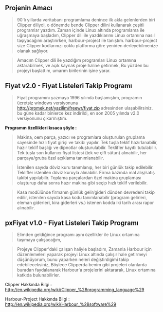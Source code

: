 ## Projenin Amacı ##
> 90'lı yıllarda veritabanı programlama denince ilk akla gelenlerden biri Clipper diliydi, o dönemde bende Clipper dilini kullanarak çeşitli programlar yazdım. Zaman içinde Linux altında programlama ile uğraşmaya başladım, Clipper dili ile yazdıklarımı Linux ortamına nasıl taşıyacağımı araştırırken, harbour-project ile tanıştım. harbour-project size Clipper kodlarınızı çoklu platforma göre yeniden derleyebilmenize olanak sağlıyor.

> Amacım Clipper dili ile yazdığım programları Linux ortamına aktarabilmek, ve açık kaynak proje haline getirmek, Bu yüzden bu projeyi başlattım, umarım birilerinin işine yarar.


## Fiyat v2.0 - Fiyat Listeleri Takip Programı ##
> Fiyat programını yazmaya 1996 yılında başlamıştım, programın ücretsiz windows versiyonuna http://promek.net/yazilim/freewr/fiyat.zip adresinden ulaşabilirsiniz. bu güne kadar binlerce kez indirildi, en son 2005 yılında v2.0 versiyonunu çıkarmıştım.

**Programın özellikleri kısaca şöyle :**
> Makina, oem parça, yazıcı ve programlara oluşturulan gruplama sayesinde hızlı fiyat girişi ve takibi yapılır. Tek tuşla teklif hazırlanabilir, hazır teklif başlığı ve dipnotlar oluşturulabilir. Teklifler kayıtlı tutulabilir. Tek tuşla son kullanıcı fiyat listesi (tek ve çift sütun) alınabilir, her parçaya/gruba özel açıklama tanımlanabilir.

> İstenilen sayıda döviz kuru tanımlanıp, her biri günlük takip edilebilir. Teklifler istenilen döviz kuruyla alınabilir. Firma bazında mal alış/satış takibi yapılabilir. Toplama parçalardan özel makina gruplaması oluşturup daha sonra hazır makina gibi seçip hızlı teklif verilebilir.

> Kasa modülünde firmanın günlük gelir/gideri dünden devredeni takip edilir, istenilen sayıda kasa kodu tanımlanabilir (program gelirleri, eleman giderleri, kira giderleri vs.) istenen kodda iki tarih arası rapor alınabilir.


## pxFiyat v1.0 - Fiyat Listeleri Takip Programı ##

> Elimden geldiğince programı aynı özellikler ile Linux ortamına taşımaya çalışacağım,

> Projeye Clipper'daki çalışan haliyle başladım, Zamanla Harbour için düzenlemeleri yaparak projeyi Linux altında çalışır hale getirmeyi düşünüyorum, bunu yaparken neleri değiştirdigimi takip edebileceksiniz, Böylece Clipperda benim gibi projeleri olanlarda buradan faydalanarak Harbour'a projelerini aktararak, Linux ortamına katkıda bulunabilirler.




Clipper Hakkında Bilgi :
http://en.wikipedia.org/wiki/Clipper_%28programming_language%29

Harbour-Project Hakkında Bilgi :
http://en.wikipedia.org/wiki/Harbour_%28software%29